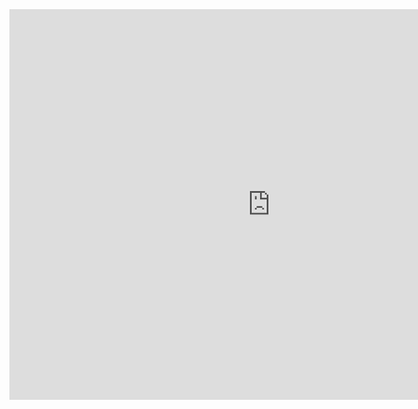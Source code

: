 <iframe 
	width="933" 
	height="700" 
	name ="Power BI for BIO3000" 
	src="https://app.powerbi.com/view?r=eyJrIjoiNDI2NzViOGYtYWRhMC00NTk1LTlkNzAtODA1ZGQyYzJlYmM2IiwidCI6ImZhMWRhNjI0LTkwNDktNGY0My1hYmQ1LTk3MGNiNTc4YThjNiIsImMiOjl9" 
	frameborder="0" 	
	allowFullScreen="true">
</iframe>

